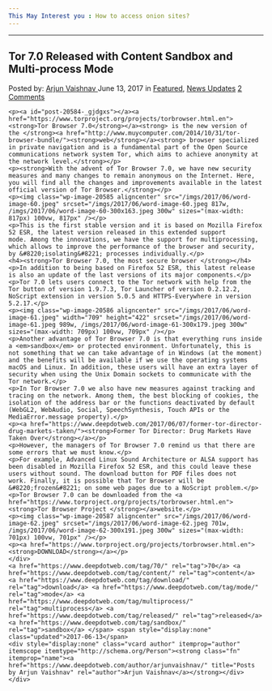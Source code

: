 ```yaml
---
This May Interest you : How to access onion sites?
---
```

---
Tor 7.0 Released with Content Sandbox and Multi-process Mode
---
<article class="post-listing post-20584 post type-post status-publish format-standard has-post-thumbnail hentry  tag-2802 tag-content tag-download tag-mode tag-multiprocess tag-released tag-sandbox 
    <div class="post-inner">
        <span>Posted by: <a href="https://www.deepdotweb.com/author/arjunvaishnav/" title="">Arjun Vaishnav </a></span>
    <span>June 13, 2017</span>
    <span>in <a href="https://www.deepdotweb.com/category/deepdot-news/" rel="category tag">Featured</a>, <a href="https://www.deepdotweb.com/category/news-updates/" rel="category tag">News Updates</a></span>
    <span><a href="https://www.deepdotweb.com/2017/06/13/tor-7-0-released-content-sandbox-multi-process-mode/#comments">2 Comments</a></span>
    </p>
    <div class="clear"></div>
    
    <p><a id="post-20584-_gjdgxs"></a><a href="https://www.torproject.org/projects/torbrowser.html.en"><strong>Tor Browser 7.0</strong></a><strong> is the new version of the </strong><a href="http://www.muycomputer.com/2014/10/31/tor-browser-bundle/"><strong>web</strong></a><strong> browser specialized in private navigation and is a fundamental part of the Open Source communications network system Tor, which aims to achieve anonymity at the network level.</strong></p>
    <p><strong>With the advent of Tor Browser 7.0, we have new security measures and many changes to remain anonymous on the Internet. Here, you will find all the changes and improvements available in the latest official version of Tor Browser.</strong></p>
    <p><img class="wp-image-20585 aligncenter" src="/imgs/2017/06/word-image-60.jpeg" srcset="/imgs/2017/06/word-image-60.jpeg 817w, /imgs/2017/06/word-image-60-300x163.jpeg 300w" sizes="(max-width: 817px) 100vw, 817px" /></p>
    <p>This is the first stable version and it is based on Mozilla Firefox 52 ESR, the latest version released in this extended support mode. Among the innovations, we have the support for multiprocessing, which allows to improve the performance of the browser and security, by &#8220;isolating&#8221; processes individually.</p>
    <h4><strong>Tor Browser 7.0, the most secure browser </strong></h4>
    <p>In addition to being based on Firefox 52 ESR, this latest release is also an update of the last versions of its major components.</p>
    <p>Tor 7.0 lets users connect to the Tor network with help from the Tor button of version 1.9.7.3, Tor Launcher of version 0.2.12.2, NoScript extension in version 5.0.5 and HTTPS-Everywhere in version 5.2.17.</p>
    <p><img class="wp-image-20586 aligncenter" src="/imgs/2017/06/word-image-61.jpeg" width="709" height="422" srcset="/imgs/2017/06/word-image-61.jpeg 989w, /imgs/2017/06/word-image-61-300x179.jpeg 300w" sizes="(max-width: 709px) 100vw, 709px" /></p>
    <p>Another advantage of Tor Browser 7.0 is that everything runs inside a <em>sandbox</em> or protected environment. Unfortunately, this is not something that we can take advantage of in Windows (at the moment) and the benefits will be available if we use the operating systems macOS and Linux. In addition, these users will have an extra layer of security when using the Unix Domain sockets to communicate with the Tor network.</p>
    <p>In Tor Browser 7.0 we also have new measures against tracking and tracing on the network. Among them, the best blocking of cookies, the isolation of the address bar or the functions deactivated by default (WebGL2, WebAudio, Social, SpeechSynthesis, Touch APIs or the MediaError.message property).</p>
    <p><a href="https://www.deepdotweb.com/2017/06/07/former-tor-director-drug-markets-taken/"><strong>Former Tor Director: Drug Markets Have Taken Over</strong></a></p>
    <p>However, the managers of Tor Browser 7.0 remind us that there are some errors that we must know.</p>
    <p>For example, Advanced Linux Sound Architecture or ALSA support has been disabled in Mozilla Firefox 52 ESR, and this could leave these users without sound. The download button for PDF files does not work. Finally, it is possible that Tor Browser will be &#8220;frozen&#8221; on some web pages due to a NoScript problem.</p>
    <p>Tor Browser 7.0 can be downloaded from the <a href="https://www.torproject.org/projects/torbrowser.html.en"><strong>Tor Browser Project </strong></a>website.</p>
    <p><img class="wp-image-20587 aligncenter" src="/imgs/2017/06/word-image-62.jpeg" srcset="/imgs/2017/06/word-image-62.jpeg 701w, /imgs/2017/06/word-image-62-300x191.jpeg 300w" sizes="(max-width: 701px) 100vw, 701px" /></p>
    <p><a href="https://www.torproject.org/projects/torbrowser.html.en"><strong>DOWNLOAD</strong></a></p>
    </div>
    <a href="https://www.deepdotweb.com/tag/70/" rel="tag">70</a> <a href="https://www.deepdotweb.com/tag/content/" rel="tag">content</a> <a href="https://www.deepdotweb.com/tag/download/" rel="tag">download</a> <a href="https://www.deepdotweb.com/tag/mode/" rel="tag">mode</a> <a href="https://www.deepdotweb.com/tag/multiprocess/" rel="tag">multiprocess</a> <a href="https://www.deepdotweb.com/tag/released/" rel="tag">released</a> <a href="https://www.deepdotweb.com/tag/sandbox/" rel="tag">sandbox</a> </span> <span style="display:none" class="updated">2017-06-13</span>
    <div style="display:none" class="vcard author" itemprop="author" itemscope itemtype="http://schema.org/Person"><strong class="fn" itemprop="name"><a href="https://www.deepdotweb.com/author/arjunvaishnav/" title="Posts by Arjun Vaishnav" rel="author">Arjun Vaishnav</a></strong></div>
    </div>
</article>

